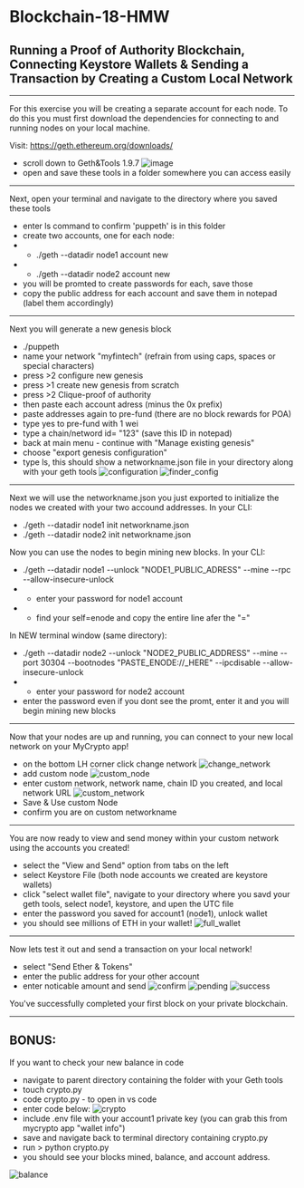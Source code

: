 # Blockchain-18-HMW

## Running a Proof of Authority Blockchain, Connecting Keystore Wallets & Sending a Transaction by Creating a Custom Local Network

---
For this exercise you will be creating a separate account for each node. To do this you must first download the dependencies for connecting to and running nodes on your local machine.

Visit: https://geth.ethereum.org/downloads/ 
* scroll down to Geth&Tools 1.9.7 
![image](screenshots/geth_stable_download.png)
* open and save these tools in a folder somewhere you can access easily 

---
Next, open your terminal and navigate to the directory where you saved these tools
* enter ls command to confirm 'puppeth' is in this folder
* create two accounts, one for each node:
* * ./geth --datadir node1 account new
* * ./geth --datadir node2 account new
* you will be promted to create passwords for each, save those
* copy the public address for each account and save them in notepad (label them accordingly)

---
Next you will generate a new genesis block 
*  ./puppeth 
* name your network "myfintech" (refrain from using caps, spaces or special characters)
* press >2 configure new genesis
* press >1 create new genesis from scratch
* press >2 Clique-proof of authority
* then paste each account adress (minus the 0x prefix)
* paste addresses again to pre-fund (there are no block rewards for POA)
* type yes to pre-fund with 1 wei
* type a chain/netword id= "123" (save this ID in notepad)
* back at main menu - continue with "Manage existing genesis"
* choose "export genesis configuration"
* type ls, this should show a networkname.json file in your directory along with your geth tools
![configuration](screenshots/terminal_json_config.png)
![finder_config](screenshots/json_config_finder.png)

---
Next we will use the networkname.json you just exported to initialize the nodes we created with your two accound addresses.  In your CLI:
* ./geth --datadir node1 init networkname.json
* ./geth --datadir node2 init networkname.json

Now you can use the nodes to begin mining new blocks. In your CLI:
* ./geth --datadir node1 --unlock "NODE1_PUBLIC_ADRESS" --mine --rpc --allow-insecure-unlock
* * enter your password for node1 account
* * find your self=enode and copy the entire line afer the "="

In NEW terminal window (same directory):
* ./geth --datadir node2 --unlock "NODE2_PUBLIC_ADDRESS" --mine --port 30304 --bootnodes "PASTE_ENODE://_HERE" --ipcdisable --allow-insecure-unlock
* * enter your password for node2 account
* enter the password even if you dont see the promt, enter it and you will begin mining new blocks

---
Now that your nodes are up and running, you can connect to your new local network on your MyCrypto app!
* on the bottom LH corner click change network
![change_network](screenshots/change_network.png)
* add custom node
![custom_node](screenshots/custom_node.png)
* enter custom network, network name, chain ID you created, and local network URL
![custom_network](screenshots/custom_network.png)
* Save & Use custom Node
* confirm you are on custom networkname

---
You are now ready to view and send money within your custom network using the accounts you created!
* select the "View and Send" option from tabs on the left
* select Keystore File (both node accounts we created are keystore wallets)
* click "select wallet file", navigate to your directory where you savd your geth tools, select node1, keystore, and upen the UTC file
* enter the password you saved for account1 (node1), unlock wallet
* you should see millions of ETH in your wallet!
![full_wallet](screenshots/full_wallet.png)

---
Now lets test it out and send a transaction on your local network!
* select "Send Ether & Tokens"
* enter the public address for your other account
* enter noticable amount and send
![confirm](screenshots/confirm_tx.png)
![pending](screenshots/pending_tx.png)
![success](screenshots/success_tx.png)

You've successfully completed your first block on your private blockchain.

---

## BONUS:

If you want to check your new balance in code
* navigate to parent directory containing the folder with your Geth tools
* touch crypto.py
* code crypto.py  - to open in vs code
* enter code below:
![crypto](screenshots/crypto_py.png)
* include .env file with your account1 private key (you can grab this from mycrypto app "wallet info")
* save and navigate back to terminal directory containing crypto.py
* run > python crypto.py
* you should see your blocks mined, balance, and account address.

![balance](screenshots/crypto_terminal.png)

